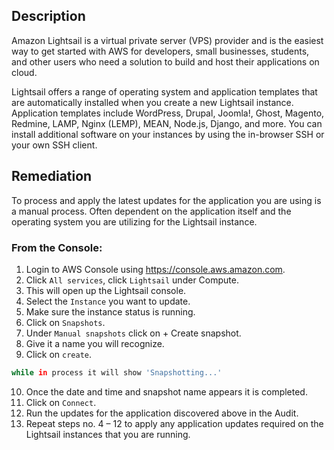 ## Description

Amazon Lightsail is a virtual private server (VPS) provider and is the easiest way to get started with AWS for developers, small businesses, students, and other users who need a solution to build and host their applications on cloud.

Lightsail offers a range of operating system and application templates that are automatically installed when you create a new Lightsail instance. Application templates include WordPress, Drupal, Joomla!, Ghost, Magento, Redmine, LAMP, Nginx (LEMP), MEAN, Node.js, Django, and more. You can install additional software on your instances by using the in-browser SSH or your own SSH client.

## Remediation

To process and apply the latest updates for the application you are using is a manual process. Often dependent on the application itself and the operating system you are utilizing for the Lightsail instance.

### From the Console:

1. Login to AWS Console using https://console.aws.amazon.com.
2. Click `All services`, click `Lightsail` under Compute.
3. This will open up the Lightsail console.
4. Select the `Instance` you want to update.
5. Make sure the instance status is running.
6. Click on `Snapshots`.
7. Under `Manual snapshots` click on + Create snapshot.
8. Give it a name you will recognize.
9. Click on `create`.

```bash
while in process it will show 'Snapshotting...'
```

10. Once the date and time and snapshot name appears it is completed.
11. Click on `Connect`.
12. Run the updates for the application discovered above in the Audit.
13. Repeat steps no. 4 – 12 to apply any application updates required on the Lightsail instances that you are running.